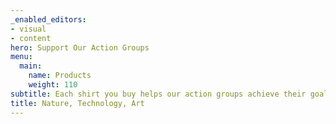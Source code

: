 ```yaml
---
_enabled_editors:
- visual
- content
hero: Support Our Action Groups
menu:
  main:
    name: Products
    weight: 110
subtitle: Each shirt you buy helps our action groups achieve their goals.
title: Nature, Technology, Art
---
```

